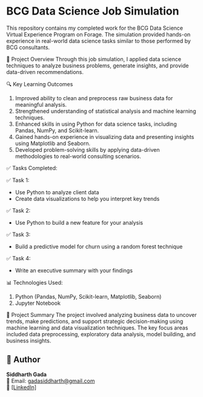 # BCG Data Science Job Simulation
This repository contains my completed work for the BCG Data Science Virtual Experience Program on Forage. The simulation provided hands-on experience in real-world data science tasks similar to those performed by BCG consultants.

🚀 Project Overview
Through this job simulation, I applied data science techniques to analyze business problems, generate insights, and provide data-driven recommendations.

🔍 Key Learning Outcomes<br>
1. Improved ability to clean and preprocess raw business data for meaningful analysis.<br>
2. Strengthened understanding of statistical analysis and machine learning techniques.<br>
3. Enhanced skills in using Python for data science tasks, including Pandas, NumPy, and Scikit-learn.<br>
4. Gained hands-on experience in visualizing data and presenting insights using Matplotlib and Seaborn.<br>
5. Developed problem-solving skills by applying data-driven methodologies to real-world consulting scenarios.<br>

✅ Tasks Completed: <br>

✅ Task 1:<br>
  - Use Python to analyze client data <br>
  - Create data visualizations to help you interpret key trends<br>
  
✅ Task 2:<br>
  - Use Python to build a new feature for your analysis<br>
  
✅ Task 3:<br>
  - Build a predictive model for churn using a random forest technique<br>
  
✅ Task 4:<br>
  - Write an executive summary with your findings

📊 Technologies Used:
1. Python (Pandas, NumPy, Scikit-learn, Matplotlib, Seaborn)
2. Jupyter Notebook

📌 Project Summary
The project involved analyzing business data to uncover trends, make predictions, and support strategic decision-making using machine learning and data visualization techniques. The key focus areas included data preprocessing, exploratory data analysis, model building, and business insights.

  ## 👤 Author

**Siddharth Gada**  
📧 Email: gadasiddharth@gmail.com <br>
🔗 [[LinkedIn]  ](https://www.linkedin.com/in/siddharthgada/)
